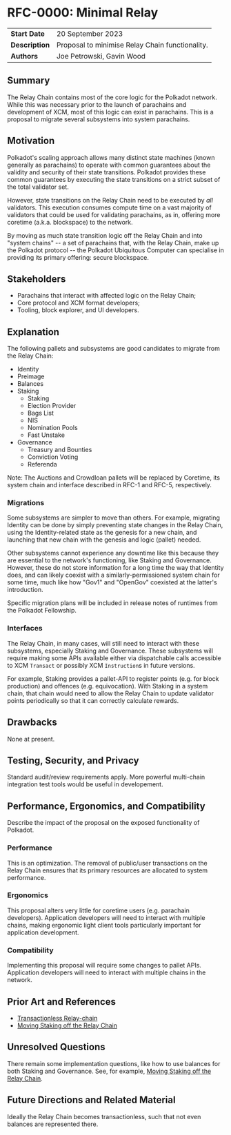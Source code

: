 # RFC-0000: Minimal Relay

|                 |                                                                               |
| --------------- | ----------------------------------------------------------------------------- |
| **Start Date**  | 20 September 2023                                                             |
| **Description** | Proposal to minimise Relay Chain functionality.                               |
| **Authors**     | Joe Petrowski, Gavin Wood                                                     |

## Summary

The Relay Chain contains most of the core logic for the Polkadot network. While this was necessary
prior to the launch of parachains and development of XCM, most of this logic can exist in
parachains. This is a proposal to migrate several subsystems into system parachains.

## Motivation

Polkadot's scaling approach allows many distinct state machines (known generally as parachains) to
operate with common guarantees about the validity and security of their state transitions. Polkadot
provides these common guarantees by executing the state transitions on a strict subset of the total
validator set.

However, state transitions on the Relay Chain need to be executed by _all_ validators. This
execution consumes compute time on a vast majority of validators that could be used for validating
parachains, as in, offering more coretime (a.k.a. blockspace) to the network.

By moving as much state transition logic off the Relay Chain and into "system chains" -- a set of
parachains that, with the Relay Chain, make up the Polkadot protocol -- the Polkadot Ubiquitous
Computer can specialise in providing its primary offering: secure blockspace.

## Stakeholders

- Parachains that interact with affected logic on the Relay Chain;
- Core protocol and XCM format developers;
- Tooling, block explorer, and UI developers.

## Explanation

The following pallets and subsystems are good candidates to migrate from the Relay Chain:

- Identity
- Preimage
- Balances
- Staking
	- Staking
	- Election Provider
	- Bags List
	- NIS
	- Nomination Pools
	- Fast Unstake
- Governance
	- Treasury and Bounties
	- Conviction Voting
	- Referenda

Note: The Auctions and Crowdloan pallets will be replaced by Coretime, its system chain and
interface described in RFC-1 and RFC-5, respectively.

### Migrations

Some subsystems are simpler to move than others. For example, migrating Identity can be done by
simply preventing state changes in the Relay Chain, using the Identity-related state as the genesis
for a new chain, and launching that new chain with the genesis and logic (pallet) needed.

Other subsystems cannot experience any downtime like this because they are essential to the
network's functioning, like Staking and Governance. However, these do not store information for a
long time the way that Identity does, and can likely coexist with a similarly-permissioned system
chain for some time, much like how "Gov1" and "OpenGov" coexisted at the latter's introduction.

Specific migration plans will be included in release notes of runtimes from the Polkadot Fellowship.

### Interfaces

The Relay Chain, in many cases, will still need to interact with these subsystems, especially
Staking and Governance. These subsystems will require making some APIs available either via
dispatchable calls accessible to XCM `Transact` or possibly XCM `Instruction`s in future versions.

For example, Staking provides a pallet-API to register points (e.g. for block production) and
offences (e.g. equivocation). With Staking in a system chain, that chain would need to allow the
Relay Chain to update validator points periodically so that it can correctly calculate rewards.

## Drawbacks

None at present.

## Testing, Security, and Privacy

Standard audit/review requirements apply. More powerful multi-chain integration test tools would be
useful in developement.

## Performance, Ergonomics, and Compatibility

Describe the impact of the proposal on the exposed functionality of Polkadot.

### Performance

This is an optimization. The removal of public/user transactions on the Relay Chain ensures that its
primary resources are allocated to system performance.

### Ergonomics

This proposal alters very little for coretime users (e.g. parachain developers). Application
developers will need to interact with multiple chains, making ergonomic light client tools
particularly important for application development.

### Compatibility

Implementing this proposal will require some changes to pallet APIs. Application developers will
need to interact with multiple chains in the network.

## Prior Art and References

- [Transactionless Relay-chain](https://github.com/paritytech/polkadot/issues/323)
- [Moving Staking off the Relay Chain](https://github.com/paritytech/polkadot-sdk/issues/491)

## Unresolved Questions

There remain some implementation questions, like how to use balances for both Staking and
Governance. See, for example, [Moving Staking off the Relay
Chain](https://github.com/paritytech/polkadot-sdk/issues/491).

## Future Directions and Related Material

Ideally the Relay Chain becomes transactionless, such that not even balances are represented there.
